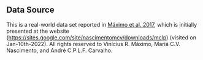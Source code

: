 
## Data Source
This is a real-world data set reported in [Máximo et al. 2017](https://www.sciencedirect.com/science/article/abs/pii/S0305054816302131), which is initially presented at the website (https://sites.google.com/site/nascimentomcv/downloads/mclp) (visited on Jan-10th-2022). 
All rights reserved to Vinícius R. Máximo, Mariá C.V. Nascimento, and André C.P.L.F. Carvalho.
